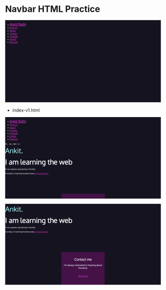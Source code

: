 # Navbar HTML Practice

![img](.images/image-2023-04-17-19-39-51.png)

- index-v1.html

![img](.images/image-2023-04-17-19-49-20.png)

![img](.images/image-2023-04-17-19-50-13.png)